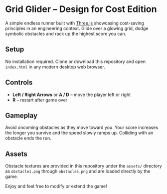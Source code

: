 # Grid Glider – Design for Cost Edition

A simple endless runner built with [Three.js](https://threejs.org/) showcasing cost-saving principles in an engineering context. Glide over a glowing grid, dodge symbolic obstacles and rack up the highest score you can.

## Setup
No installation required. Clone or download this repository and open `index.html` in any modern desktop web browser.

## Controls
- **Left / Right Arrows** or **A / D** – move the player left or right
- **R** – restart after game over

## Gameplay
Avoid oncoming obstacles as they move toward you. Your score increases the longer you survive and the speed slowly ramps up. Colliding with an obstacle ends the run.

## Assets
Obstacle textures are provided in this repository under the `assets/` directory
as `obstacle1.png` through `obstacle5.png` and are loaded directly by the game.

Enjoy and feel free to modify or extend the game!
